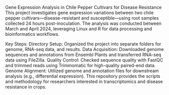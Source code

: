 Gene Expression Analysis in Chile Pepper Cultivars for Disease Resistance
This project investigates gene expression variations between two chile pepper cultivars—disease-resistant and susceptible—using root samples collected 24 hours post-inoculation. The analysis was conducted between March and April 2024, leveraging Linux and R for data processing and bioinformatics workflows.

Key Steps:
Directory Setup: Organized the project into separate folders for genome, RNA-seq data, and results.
Data Acquisition: Downloaded genome sequences and annotations from Ensembl Plants and transferred RNA-seq data using FileZilla.
Quality Control: Checked sequence quality with FastQC and trimmed reads using Trimmomatic for high-quality paired-end data.
Genome Alignment: Utilized genome and annotation files for downstream analysis (e.g., differential expression).
This repository provides the scripts and methodology for researchers interested in transcriptomics and disease resistance in crops.

